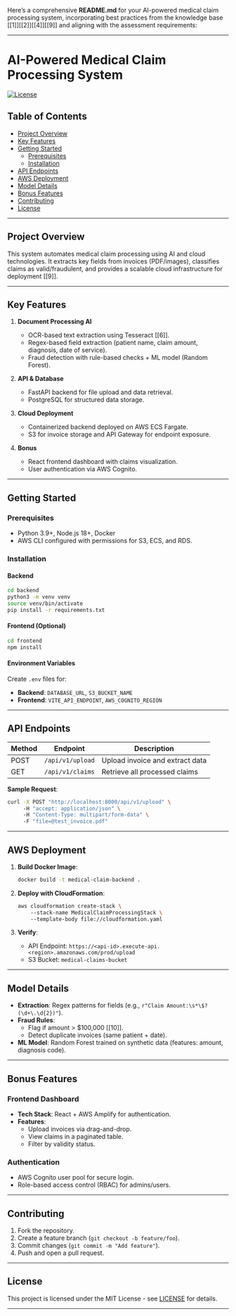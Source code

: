 Here’s a comprehensive **README.md** for your AI-powered medical claim processing system, incorporating best practices from the knowledge base [[1]][[2]][[4]][[9]] and aligning with the assessment requirements:

---

# AI-Powered Medical Claim Processing System  
[![License](https://img.shields.io/badge/license-MIT-blue)](LICENSE)  

## Table of Contents  
- [Project Overview](#project-overview)  
- [Key Features](#key-features)  
- [Getting Started](#getting-started)  
  - [Prerequisites](#prerequisites)  
  - [Installation](#installation)  
- [API Endpoints](#api-endpoints)  
- [AWS Deployment](#aws-deployment)  
- [Model Details](#model-details)  
- [Bonus Features](#bonus-features)  
- [Contributing](#contributing)  
- [License](#license)  

---

## Project Overview  
This system automates medical claim processing using AI and cloud technologies. It extracts key fields from invoices (PDF/images), classifies claims as valid/fraudulent, and provides a scalable cloud infrastructure for deployment [[9]].  

---

## Key Features  
1. **Document Processing AI**  
   - OCR-based text extraction using Tesseract [[6]].  
   - Regex-based field extraction (patient name, claim amount, diagnosis, date of service).  
   - Fraud detection with rule-based checks + ML model (Random Forest).  

2. **API & Database**  
   - FastAPI backend for file upload and data retrieval.  
   - PostgreSQL for structured data storage.  

3. **Cloud Deployment**  
   - Containerized backend deployed on AWS ECS Fargate.  
   - S3 for invoice storage and API Gateway for endpoint exposure.  

4. **Bonus**  
   - React frontend dashboard with claims visualization.  
   - User authentication via AWS Cognito.  

---

## Getting Started  
### Prerequisites  
- Python 3.9+, Node.js 18+, Docker  
- AWS CLI configured with permissions for S3, ECS, and RDS.  

### Installation  
#### Backend  
```bash  
cd backend  
python3 -m venv venv  
source venv/bin/activate  
pip install -r requirements.txt  
```  

#### Frontend (Optional)  
```bash  
cd frontend  
npm install  
```  

#### Environment Variables  
Create `.env` files for:  
- **Backend**: `DATABASE_URL`, `S3_BUCKET_NAME`  
- **Frontend**: `VITE_API_ENDPOINT`, `AWS_COGNITO_REGION`  

---

## API Endpoints  
| Method | Endpoint          | Description                          |  
|--------|-------------------|--------------------------------------|  
| POST   | `/api/v1/upload`  | Upload invoice and extract data      |  
| GET    | `/api/v1/claims`  | Retrieve all processed claims        |  

**Sample Request**:  
```bash  
curl -X POST "http://localhost:8000/api/v1/upload" \  
     -H "accept: application/json" \  
     -H "Content-Type: multipart/form-data" \  
     -F "file=@test_invoice.pdf"  
```  

---

## AWS Deployment  
1. **Build Docker Image**:  
   ```bash  
   docker build -t medical-claim-backend .  
   ```  

2. **Deploy with CloudFormation**:  
   ```bash  
   aws cloudformation create-stack \  
       --stack-name MedicalClaimProcessingStack \  
       --template-body file://cloudformation.yaml  
   ```  

3. **Verify**:  
   - API Endpoint: `https://<api-id>.execute-api.<region>.amazonaws.com/prod/upload`  
   - S3 Bucket: `medical-claims-bucket`  

---

## Model Details  
- **Extraction**: Regex patterns for fields (e.g., `r"Claim Amount:\s*\$?(\d+\.\d{2})"`).  
- **Fraud Rules**:  
  - Flag if amount > $100,000 [[10]].  
  - Detect duplicate invoices (same patient + date).  
- **ML Model**: Random Forest trained on synthetic data (features: amount, diagnosis code).  

---

## Bonus Features  
### Frontend Dashboard  
- **Tech Stack**: React + AWS Amplify for authentication.  
- **Features**:  
  - Upload invoices via drag-and-drop.  
  - View claims in a paginated table.  
  - Filter by validity status.  

### Authentication  
- AWS Cognito user pool for secure login.  
- Role-based access control (RBAC) for admins/users.  

---

## Contributing  
1. Fork the repository.  
2. Create a feature branch (`git checkout -b feature/foo`).  
3. Commit changes (`git commit -m "Add feature"`).  
4. Push and open a pull request.  

---

## License  
This project is licensed under the MIT License - see [LICENSE](LICENSE) for details.  

---
